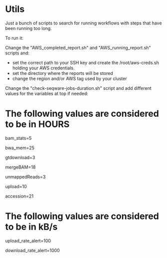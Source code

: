 Utils
=====

Just a bunch of scripts to search for running workflows with steps that have been running too long.

To run it:

Change the "AWS_completed_report.sh" and "AWS_running_report.sh" scripts and:

- set the correct path to your SSH key and create the /root/aws-creds.sh holding your AWS credentials.
- set the directory where the reports will be stored
- change the region and/or AWS tag used by your cluster

Change the "check-seqware-jobs-duration.sh" script and add different values for the variables at top if needed:

# The following values are considered to be in HOURS

bam_stats=5

bwa_mem=25

gtdownload=3

mergeBAM=18

unmappedReads=3

upload=10

accession=21

# The following values are considered to be in kB/s

upload_rate_alert=100

download_rate_alert=1000

